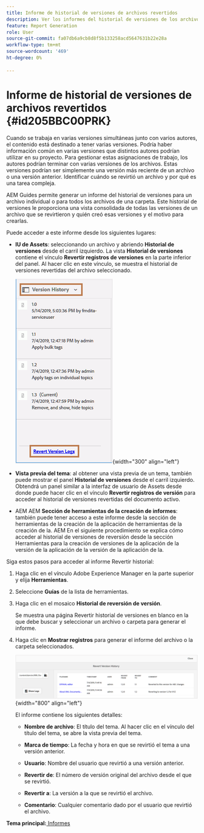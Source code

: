 ```yaml
---
title: Informe de historial de versiones de archivos revertidos
description: Ver los informes del historial de versiones de los archivos revertidos en AEM Guides. Obtenga información sobre cómo acceder a los registros de versión de reversión desde la interfaz de usuario de Assets AEM, la vista previa del tema y la selección de herramientas de.
feature: Report Generation
role: User
source-git-commit: fa07db6a9cb8d8f5b133258acd5647631b22e28a
workflow-type: tm+mt
source-wordcount: '469'
ht-degree: 0%

---
```


# Informe de historial de versiones de archivos revertidos {#id205BBC00PRK}

Cuando se trabaja en varias versiones simultáneas junto con varios autores, el contenido está destinado a tener varias versiones. Podría haber información común en varias versiones que distintos autores podrían utilizar en su proyecto. Para gestionar estas asignaciones de trabajo, los autores podrían terminar con varias versiones de los archivos. Estas versiones podrían ser simplemente una versión más reciente de un archivo o una versión anterior. Identificar cuándo se revirtió un archivo y por qué es una tarea compleja.

AEM Guides permite generar un informe del historial de versiones para un archivo individual o para todos los archivos de una carpeta. Este historial de versiones le proporciona una vista consolidada de todas las versiones de un archivo que se revirtieron y quién creó esas versiones y el motivo para crearlas.

Puede acceder a este informe desde los siguientes lugares:

- **IU de Assets**: seleccionando un archivo y abriendo **Historial de versiones** desde el carril izquierdo. La vista **Historial de versiones** contiene el vínculo **Revertir registros de versiones** en la parte inferior del panel. Al hacer clic en este vínculo, se muestra el historial de versiones revertidas del archivo seleccionado.

  ![](images/revert-log-from-assets-ui.png){width="300" align="left"}

- **Vista previa del tema**: al obtener una vista previa de un tema, también puede mostrar el panel **Historial de versiones** desde el carril izquierdo. Obtendrá un panel similar a la interfaz de usuario de Assets desde donde puede hacer clic en el vínculo **Revertir registros de versión** para acceder al historial de versiones revertidas del documento activo.

- AEM AEM **Sección de herramientas de la creación de informes**: también puede tener acceso a este informe desde la sección de herramientas de la creación de la aplicación de herramientas de la creación de la. AEM En el siguiente procedimiento se explica cómo acceder al historial de versiones de reversión desde la sección Herramientas para la creación de versiones de la aplicación de la versión de la aplicación de la versión de la aplicación de la.


Siga estos pasos para acceder al informe Revertir historial:

1. Haga clic en el vínculo Adobe Experience Manager en la parte superior y elija **Herramientas**.

1. Seleccione **Guías** de la lista de herramientas.

1. Haga clic en el mosaico **Historial de reversión de versión**.

   Se muestra una página Revertir historial de versiones en blanco en la que debe buscar y seleccionar un archivo o carpeta para generar el informe.

1. Haga clic en **Mostrar registros** para generar el informe del archivo o la carpeta seleccionados.

   ![](images/revert-version-history-report.png){width="800" align="left"}

   El informe contiene los siguientes detalles:

   - **Nombre de archivo**: El título del tema. Al hacer clic en el vínculo del título del tema, se abre la vista previa del tema.

   - **Marca de tiempo**: La fecha y hora en que se revirtió el tema a una versión anterior.

   - **Usuario**: Nombre del usuario que revirtió a una versión anterior.

   - **Revertir de**: El número de versión original del archivo desde el que se revirtió.

   - **Revertir a**: La versión a la que se revirtió el archivo.

   - **Comentario**: Cualquier comentario dado por el usuario que revirtió el archivo.


**Tema principal:**[ Informes](reports-intro.md)
